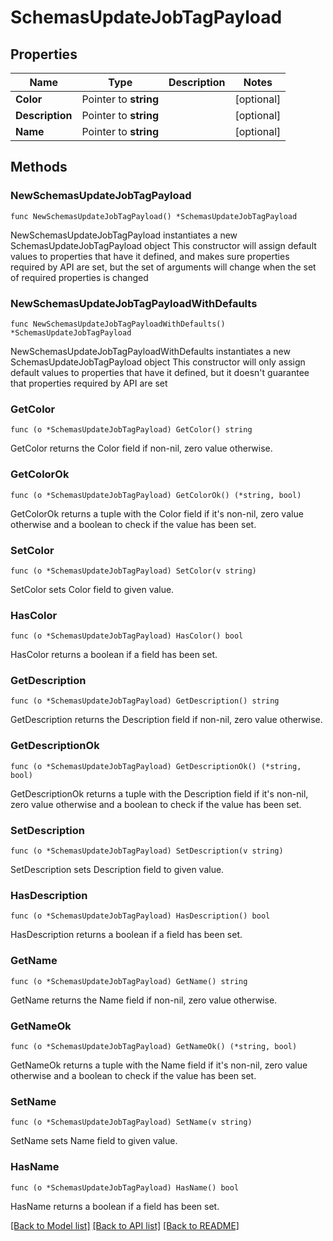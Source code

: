 # SchemasUpdateJobTagPayload

## Properties

Name | Type | Description | Notes
------------ | ------------- | ------------- | -------------
**Color** | Pointer to **string** |  | [optional] 
**Description** | Pointer to **string** |  | [optional] 
**Name** | Pointer to **string** |  | [optional] 

## Methods

### NewSchemasUpdateJobTagPayload

`func NewSchemasUpdateJobTagPayload() *SchemasUpdateJobTagPayload`

NewSchemasUpdateJobTagPayload instantiates a new SchemasUpdateJobTagPayload object
This constructor will assign default values to properties that have it defined,
and makes sure properties required by API are set, but the set of arguments
will change when the set of required properties is changed

### NewSchemasUpdateJobTagPayloadWithDefaults

`func NewSchemasUpdateJobTagPayloadWithDefaults() *SchemasUpdateJobTagPayload`

NewSchemasUpdateJobTagPayloadWithDefaults instantiates a new SchemasUpdateJobTagPayload object
This constructor will only assign default values to properties that have it defined,
but it doesn't guarantee that properties required by API are set

### GetColor

`func (o *SchemasUpdateJobTagPayload) GetColor() string`

GetColor returns the Color field if non-nil, zero value otherwise.

### GetColorOk

`func (o *SchemasUpdateJobTagPayload) GetColorOk() (*string, bool)`

GetColorOk returns a tuple with the Color field if it's non-nil, zero value otherwise
and a boolean to check if the value has been set.

### SetColor

`func (o *SchemasUpdateJobTagPayload) SetColor(v string)`

SetColor sets Color field to given value.

### HasColor

`func (o *SchemasUpdateJobTagPayload) HasColor() bool`

HasColor returns a boolean if a field has been set.

### GetDescription

`func (o *SchemasUpdateJobTagPayload) GetDescription() string`

GetDescription returns the Description field if non-nil, zero value otherwise.

### GetDescriptionOk

`func (o *SchemasUpdateJobTagPayload) GetDescriptionOk() (*string, bool)`

GetDescriptionOk returns a tuple with the Description field if it's non-nil, zero value otherwise
and a boolean to check if the value has been set.

### SetDescription

`func (o *SchemasUpdateJobTagPayload) SetDescription(v string)`

SetDescription sets Description field to given value.

### HasDescription

`func (o *SchemasUpdateJobTagPayload) HasDescription() bool`

HasDescription returns a boolean if a field has been set.

### GetName

`func (o *SchemasUpdateJobTagPayload) GetName() string`

GetName returns the Name field if non-nil, zero value otherwise.

### GetNameOk

`func (o *SchemasUpdateJobTagPayload) GetNameOk() (*string, bool)`

GetNameOk returns a tuple with the Name field if it's non-nil, zero value otherwise
and a boolean to check if the value has been set.

### SetName

`func (o *SchemasUpdateJobTagPayload) SetName(v string)`

SetName sets Name field to given value.

### HasName

`func (o *SchemasUpdateJobTagPayload) HasName() bool`

HasName returns a boolean if a field has been set.


[[Back to Model list]](../README.md#documentation-for-models) [[Back to API list]](../README.md#documentation-for-api-endpoints) [[Back to README]](../README.md)


